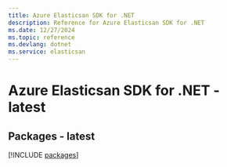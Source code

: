 ```yaml
---
title: Azure Elasticsan SDK for .NET
description: Reference for Azure Elasticsan SDK for .NET
ms.date: 12/27/2024
ms.topic: reference
ms.devlang: dotnet
ms.service: elasticsan
---
```

# Azure Elasticsan SDK for .NET - latest
## Packages - latest
[!INCLUDE [packages](elasticsan-index.md)]